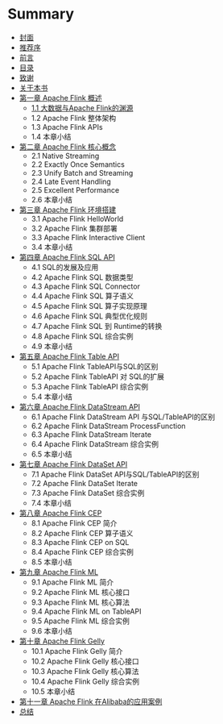 # Summary

* [封面](README.md)
* [推荐序](chapter1.md)
* [前言](qian-yan.md)
* [目录](mu-lu.md)
* [致谢](zhi-xie.md)
* [关于本书](guan-yu-ben-shu.md)
* [第一章 Apache Flink 概述](di-yi-zhang-apache-flink-gai-shu.md)
  * [1.1 大数据与Apache Flink的渊源](di-yi-zhang-apache-flink-gai-shu/11-da-shu-ju-yu-apache-flink-de-yuan-yuan.md)
  * 1.2 Apache Flink 整体架构
  * 1.3 Apache Flink APIs 
  * 1.4 本章小结
* [第二章 Apache Flink 核心概念](di-er-zhang-apache-flink-he-xin-gai-nian.md)
  * 2.1 Native Streaming
  * 2.2 Exactly Once Semantics
  * 2.3 Unify Batch and Streaming
  * 2.4 Late Event Handling
  * 2.5 Excellent Performance
  * 2.6 本章小结
* [第三章 Apache Flink 环境搭建](di-san-zhang-apache-flink-huan-jing-da-jian.md)
  * 3.1 Apache Flink HelloWorld
  * 3.2 Apache Flink 集群部署
  * 3.3 Apache Flink Interactive Client
  * 3.4 本章小结
* [第四章 Apache Flink SQL API](di-si-zhang-apache-flink-sql-api.md)
  * 4.1 SQL的发展及应用
  * 4.2 Apache Flink SQL 数据类型
  * 4.3 Apache Flink SQL Connector
  * 4.4 Apache Flink SQL 算子语义
  * 4.5 Apache Flink SQL 算子实现原理
  * 4.6 Apache Flink SQL 典型优化规则
  * 4.7 Apache Flink SQL 到 Runtime的转换
  * 4.8 Apache Flink SQL 综合实例
  * 4.9 本章小结
* [第五章 Apache Flink Table API](di-wu-zhang-apache-flink-table-api.md)
  * 5.1 Apache Flink TableAPI与SQL的区别
  * 5.2 Apache Flink TableAPI 对 SQL的扩展
  * 5.3 Apache Flink TableAPI 综合实例
  * 5.4 本章小结
* [第六章 Apache Flink DataStream API](di-liu-zhang-apache-flink-datastream-api.md)
  * 6.1 Apache Flink DataStream API 与SQL/TableAPI的区别
  * 6.2 Apache Flink DataStream ProcessFunction
  * 6.3 Apache Flink DataStream Iterate
  * 6.4 Apache Flink DataStream 综合实例
  * 6.5 本章小结
* [第七章 Apache Flink DataSet API](di-qi-zhang-apache-flink-dataset-api.md)
  * 7.1 Apache Flink DataSet API与SQL/TableAPI的区别
  * 7.2 Apache Flink DataSet Iterate
  * 7.3 Apache Flink DataSet 综合实例
  * 7.4 本章小结
* [第八章 Apache Flink CEP](di-bazhang-apache-flink-cep.md)
  * 8.1 Apache Flink CEP 简介
  * 8.2 Apache Flink CEP 算子语义
  * 8.3 Apache Flink CEP on SQL
  * 8.4 Apache Flink CEP 综合实例
  * 8.5 本章小结
* [第九章 Apache Flink ML](di-bazhang-apache-flink-ml.md)
  * 9.1 Apache Flink ML 简介
  * 9.2 Apache Flink ML 核心接口
  * 9.3 Apache Flink ML 核心算法
  * 9.4 Apache Flink ML on TableAPI
  * 9.5 Apache Flink ML 综合实例
  * 9.6 本章小结
* [第十章 Apache Flink Gelly](di-shi-zhang-apacheflink-gelly.md)
  * 10.1 Apache Flink Gelly 简介
  * 10.2 Apache Flink Gelly 核心接口
  * 10.3 Apache Flink Gelly 核心算法
  * 10.4 Apache Flink Gelly 综合实例
  * 10.5 本章小结
* [第十一章 Apache Flink 在Alibaba的应用案例](di-shi-yi-zhang-apache-flink-zai-alibaba-de-ying-yong-an-li.md)
* [总结](zong-jie.md)

